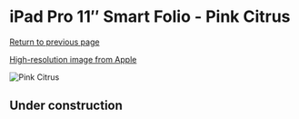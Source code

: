 # iPad Pro 11″ Smart Folio - Pink Citrus

[Return to previous page](/ipad_pro4)

[High-resolution image from Apple](https://store.storeimages.cdn-apple.com/8756/as-images.apple.com/is/MH003?wid=4500&hei=4500&fmt=png)

<div style="width: 512px"><img src="/almost_uncompressed/MH003.webp" alt="Pink Citrus"></div>

## Under construction
